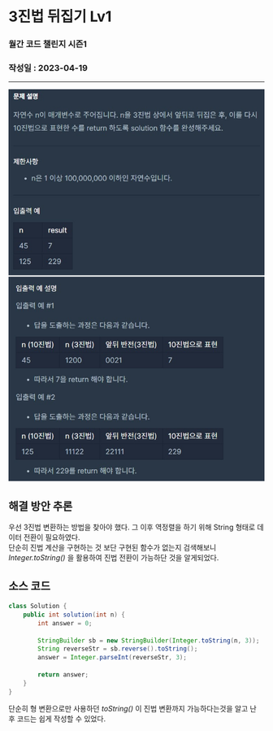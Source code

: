 # 3진법 뒤집기 Lv1

###  월간 코드 챌린지 시즌1
### 작성일 : 2023-04-19
***

![Alt text](image/3%EC%A7%84%EB%B2%95%20%EB%92%A4%EC%A7%91%EA%B8%B01.jpg)
![Alt text](image/3%EC%A7%84%EB%B2%95%20%EB%92%A4%EC%A7%91%EA%B8%B02.jpg)
## 해결 방안 추론      

우선 3진법 변환하는 방법을 찾아야 했다. 그 이후 역정렬을 하기 위해 String 형태로 데이터 전환이 필요하였다.    
단순히 진법 계산을 구현하는 것 보단 구현된 함수가 없는지 검색해보니 *Integer.toString()* 을 활용하여 진법 전환이 가능하단 것을 알게되었다.   


## 소스 코드
``` java
class Solution {
    public int solution(int n) {
        int answer = 0;
            
        StringBuilder sb = new StringBuilder(Integer.toString(n, 3));
        String reverseStr = sb.reverse().toString();
        answer = Integer.parseInt(reverseStr, 3);
        
        return answer;
    }
}
```
단순히 형 변환으로만 사용하던 *toString()* 이 진법 변환까지 가능하다는것을 알고 난 후 코드는 쉽게 작성할 수 있었다.
